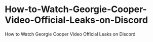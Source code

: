 # How-to-Watch-Georgie-Cooper-Video-Official-Leaks-on-Discord
How to Watch Georgie Cooper Video Official Leaks on Discord
